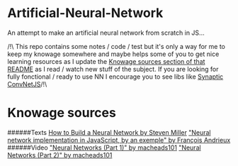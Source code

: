 # Artificial-Neural-Network
An attempt to make an artificial neural network from scratch in JS...

/!\ This repo contains some notes / code / test but it's only a way for me to keep my knowage somewhere and maybe helps some of you to get nice learning resources as I update the [Knowage sources section of that README](#anchors-in-markdown) as I read / watch new stuff of the subject. If you are looking for fully fonctional / ready to use NN I encourage you to see libs like [Synaptic](http://caza.la/synaptic/#/) [ConvNetJS](https://github.com/karpathy/convnetjs)/!\

# Knowage sources
######Texts
[How to Build a Neural Network by Steven Miller](https://stevenmiller888.github.io/mind-how-to-build-a-neural-network/)
["Neural network implementation in JavaScript, by an exemple" by François Andrieux](https://franpapers.com/en/2017-neural-network-implementation-in-javascript-by-an-example/)
######Video
["Neural Networks (Part 1)" by macheads101](https://www.youtube.com/watch?v=P02xWy63Q6U)
["Neural Networks (Part 2)" by macheads101](https://www.youtube.com/watch?v=uHpKdZLutu0)
